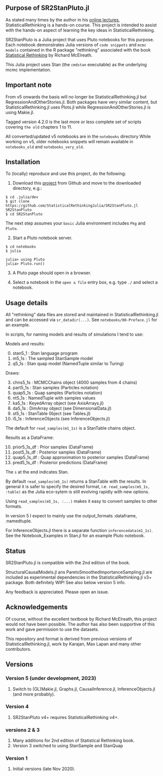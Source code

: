 ## Purpose of SR2StanPluto.jl

As stated many times by the author in his [online lectures](https://www.youtube.com/watch?v=ENxTrFf9a7c&list=PLDcUM9US4XdNM4Edgs7weiyIguLSToZRI), StatisticalRethinking is a hands-on course. This project is intended to assist with the hands-on aspect of learning the key ideas in StatisticalRethinking. 

SR2StanPluto is a Julia project that uses Pluto notebooks for this purpose. Each notebook demonstrates Julia versions of `code snippets` and `mcmc models` contained in the R package "rethinking" associated with the book [Statistical Rethinking](https://xcelab.net/rm/statistical-rethinking/) by Richard McElreath.

This Julia project uses Stan (the `cmdstan` executable) as the underlying mcmc implementation.

## Important note

From v5 onwards the basis will no longer be StatisticalRethinking.jl but RegressionAndOtherStories.jl. Both packages have very similar content, but StatisticalRethinking.jl uses Plots.jl while RegressionAndOtherStories.jl is using Makie.jl.

Tagged version 4.2.0 is the last more or less complete set of scripts covering `the old` chapters 1 to 11.

All converted/updated v5 notebooks are in the `notebooks` directory While working on v5, older notebooks snippets will remain available in `notebooks_old` and `notebooks_very_old`.

## Installation

To (locally) reproduce and use this project, do the following:

1. Download this [project](https://github.com/StatisticalRethinkingJulia/SR2StanPluto.jl) from Github and move to the downloaded directory, e.g.:

```
$ cd .julia/dev
$ git clone https://github.com/StatisticalRethinkingJulia/SR2StanPluto.jl SR2StanPluto
$ cd SR2StanPluto
```

The next step assumes your `basic` Julia environment includes `Pkg` and `Pluto`.

2. Start a Pluto notebook server.
```
$ cd notebooks
$ julia

julia> using Pluto
julia> Pluto.run()
```

3. A Pluto page should open in a browser.

4. Select a notebook in the `open a file` entry box, e.g. type `./` and select a notebook. 

## Usage details

All "rethinking" data files are stored and maintained in StatisticalRethinking.jl and can be accessed via `sr_datadir(...)`.
See `notebooks/00-Preface.jl` for an example.

In scripts, for naming models and results of simulations I tend to use:

Models and results:

0. stan5_1           : Stan language program
1. m5_1s             : The sampled StanSample model
2. q5_1s             : Stan quap model (NamedTuple similar to Turing)

Draws:

3. chns5_1s          : MCMCChains object (4000 samples from 4 chains)
4. part5_1s          : Stan samples (Particles notation)
5. quap5_1s          : Quap samples (Particles notation)
6. nt5_1s            : NamedTuple with samples values
7. ka5_1s            : KeyedArray object (see AxisArrays.jl)
8. da5_1s            : DimArray object (see DimensionalData.jl)
9. st5_1s            : StanTable 0bject (see Tables.jl)
10. i5_1s            : InferenceObjects (see InferenceObjects.jl)

The default for `read_samples(m1_1s)` is a StanTable chains object.

Results as a DataFrame:

10. prior5_1s_df      : Prior samples (DataFrame)
11. post5_1s_df       : Posterior samples (DataFrame)
12. quap5_1s_df       : Quap approximation to posterior samples (DataFrame)
13. pred5_1s_df       : Posterior predictions (DataFrame)

The `s` at the end indicates Stan.

By default `read_samples(m5_1s)` returns a StanTable with the results. In general
it is safer to specify the desired format, i.e. `read_samples(m5_1s, :table)` as
the Julia eco-sytem is still evolving rapidly with new options.

Using `read_samples(m5_1s, :...)` makes it easy to convert samples to other formats.

In version 5 I expect to mainly use the output_formats :dataframe, :namedtuple.

For InferenceObjects.jl there is a separate function `inferencedata(m1_1s)`. 
See the Notebook_Examples in Stan.jl for an example Pluto notebook.

## Status

SR2StanPluto.jl is compatible with the 2nd edition of the book.

StructuralCausalModels.jl ans ParetoSmoothedImportanceSampling.jl are included as experimental dependencies in the StatisticalRethinking.jl v3+ package. Both definitely WIP! See also below version 5 info.

Any feedback is appreciated. Please open an issue.

## Acknowledgements

Of course, without the excellent textbook by Richard McElreath, this project would not have been possible. The author has also been supportive of this work and gave permission to use the datasets.

This repository and format is derived from previous versions of StatisticalRethinking.jl, work by Karajan, Max Lapan and many other contributors.

## Versions

### Version 5 (under development, 2023)

1. Switch to (GL)Makie.jl, Graphs.jl, CausalInference.jl, InferenceObjects.jl (and more probably).

### Version 4

1. SR2StanPluto v4+ requires StatisticalRethinking v4+.

### versions 2 & 3

1. Many additions for 2nd edition of Statistical Rethinking book.
2. Version 3 switched to using StanSample and StanQuap

### Version 1

1. Initial versions (late Nov 2020).

